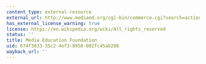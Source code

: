 ```yaml
---
content_type: external-resource
external_url: http://www.mediaed.org/cgi-bin/commerce.cgi?search=action&keywords=ge
has_external_license_warning: true
license: https://en.wikipedia.org/wiki/All_rights_reserved
status: ''
title: Media Education Foundation
uid: 674f3033-35c2-4ef3-8950-002fc45ab288
wayback_url: ''
---
```

